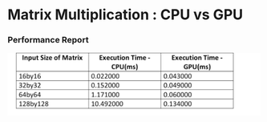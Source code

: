 # Matrix Multiplication : CPU vs GPU 

### Performance Report 
![alt text](https://github.com/MrChetan/matrix_multiplication_cpu_gpu/blob/master/CPUvsGPU-Perf-comparison1.png)
